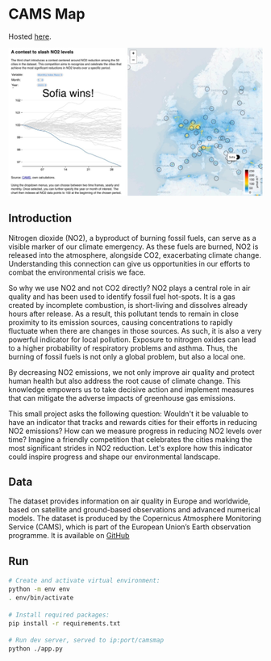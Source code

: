 # CAMS Map

Hosted [here](https://www.nebulaverse.space/camsmap).

![Screenshot](screenshot.png)

## Introduction

Nitrogen dioxide (NO2), a byproduct of burning fossil fuels, can serve as a visible marker of our climate emergency. As these fuels are burned, NO2 is released into the atmosphere, alongside CO2, exacerbating climate change. Understanding this connection can give us opportunities in our efforts to combat the environmental crisis we face.

So why we use NO2 and not CO2 directly? NO2 plays a central role in air quality and has been used to identify fossil fuel hot-spots. It is a gas created by incomplete combustion, is short-living and dissolves already hours after release. As a result, this pollutant tends to remain in close proximity to its emission sources, causing concentrations to rapidly fluctuate when there are changes in those sources. As such, it is also a very powerful indicator for local pollution. Exposure to nitrogen oxides can lead to a higher probability of respiratory problems and asthma. Thus, the burning of fossil fuels is not only a global problem, but also a local one.

By decreasing NO2 emissions, we not only improve air quality and protect human health but also address the root cause of climate change. This knowledge empowers us to take decisive action and implement measures that can mitigate the adverse impacts of greenhouse gas emissions.

This small project asks the following question: Wouldn't it be valuable to have an indicator that tracks and rewards cities for their efforts in reducing NO2 emissions? How can we measure progress in reducing NO2 levels over time? Imagine a friendly competition that celebrates the cities making the most significant strides in NO2 reduction. Let's explore how this indicator could inspire progress and shape our environmental landscape. 

## Data

The dataset provides information on air quality in Europe and worldwide, based on satellite and ground-based observations and advanced numerical models. The dataset is produced by the Copernicus Atmosphere Monitoring Service (CAMS), which is part of the European Union’s Earth observation programme. It is available on [GitHub](https://github.com/CopernicusAtmosphere/air-quality-covid19-response)

## Run
```bash
# Create and activate virtual environment:
python -m env env
. env/bin/activate

# Install required packages:
pip install -r requirements.txt

# Run dev server, served to ip:port/camsmap
python ./app.py
```